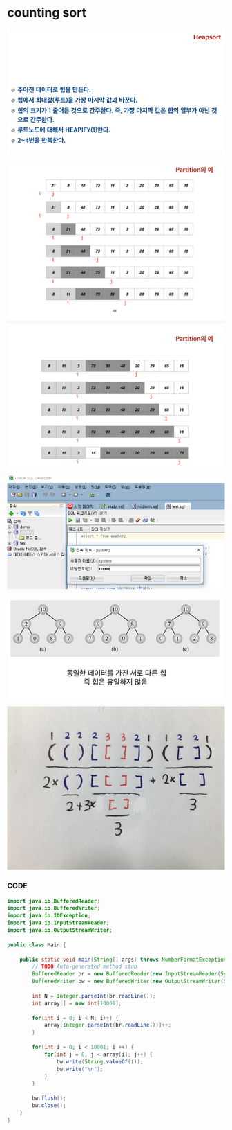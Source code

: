 # counting sort

![](../.gitbook/assets/image%20%2871%29.png)

![](../.gitbook/assets/image%20%2892%29.png)

![](../.gitbook/assets/image%20%286%29.png)

![](../.gitbook/assets/image%20%2822%29.png)

![](../.gitbook/assets/image%20%2893%29.png)

### CODE

```java
import java.io.BufferedReader;
import java.io.BufferedWriter;
import java.io.IOException;
import java.io.InputStreamReader;
import java.io.OutputStreamWriter;

public class Main {

	public static void main(String[] args) throws NumberFormatException, IOException {
		// TODO Auto-generated method stub
		BufferedReader br = new BufferedReader(new InputStreamReader(System.in));
		BufferedWriter bw = new BufferedWriter(new OutputStreamWriter(System.out));
		
		int N = Integer.parseInt(br.readLine());
		int array[] = new int[10001];
		
		for(int i = 0; i < N; i++) {
			array[Integer.parseInt(br.readLine())]++;
		}
				
		for(int i = 0; i < 10001; i ++) {
			for(int j = 0; j < array[i]; j++) {
				bw.write(String.valueOf(i));
				bw.write("\n");
			}
		}
		
		bw.flush();
		bw.close();
	}
}
```

